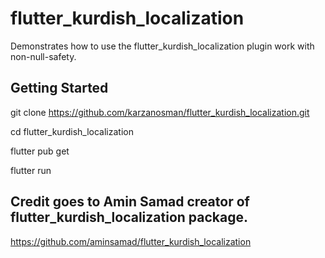 # flutter_kurdish_localization

Demonstrates how to use the flutter_kurdish_localization plugin work with non-null-safety.

## Getting Started

git clone https://github.com/karzanosman/flutter_kurdish_localization.git

cd flutter_kurdish_localization

flutter pub get

flutter run



## Credit goes to Amin Samad creator of flutter_kurdish_localization package.

https://github.com/aminsamad/flutter_kurdish_localization
